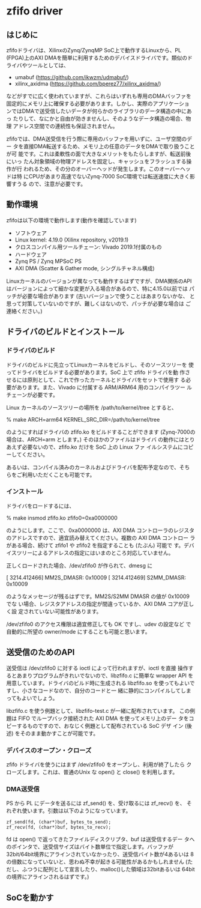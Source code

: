 # zfifo driver

## はじめに

zfifoドライバは、XilinxのZynq/ZynqMP SoC上で動作するLinuxから、PL
(FPGA)上のAXI DMAを簡単に利用するためのデバイスドライバです。類似のド
ライバやツールとしては、

- umabuf (https://github.com/ikwzm/udmabuf/)
- xilinx_axidma (https://github.com/bperez77/xilinx_axidma/)

などがすでに広く使われていますが、これらはいずれも専用のDMAバッファを
固定的にメモリ上に確保する必要があります。しかし、実際のアプリケーショ
ンではDMAで送受信したいデータが何らかのライブラリのデータ構造の中にあっ
たりして、なにかと自由が効きませんし、そのようなデータ構造の場合、物理
アドレス空間での連続性も保証されません。

zfifoでは、DMA送受信を行う際に専用のバッファを用いずに、ユーザ空間のデー
タを直接DMA転送するため、メモリ上の任意のデータをDMAで取り扱うことが可
能です。これは柔軟性の面で大きなメリットをもたらしますが、転送前後にいっ
たん対象領域の物理アドレスを固定し、キャッシュをフラッシュする操作が行
われるため、その分のオーバーヘッドが発生します。このオーバーヘッドは特
にCPUがあまり高速でないZynq-7000 SoC環境では転送速度に大きく影響すうる
ので、注意が必要です。

## 動作環境

zfifoは以下の環境で動作します(動作を確認しています)

- ソフトウェア
- Linux kernel: 4.19.0 (Xilinx repository, v2019.1)
- クロスコンパイル用ツールチェーン: Vivado 2019.1付属のもの
- ハードウェア
- Zynq PS / Zynq MPSoC PS
- AXI DMA (Scatter & Gather mode, シングルチャネル構成)

Linuxカーネルのバージョンが異なっても動作するはずですが、DMA関係のAPI
はバージョンによって細かな変更が入る場合があるので、特に4.15.0以前では
パッチが必要な場合があります (古いバージョンで使うことはあまりないかな、
と思って対策していないのですが、難しくはないので、パッチが必要な場合は
ご連絡ください。)

## ドライバのビルドとインストール

### ドライバのビルド

ドライバのビルドに先立ってLinuxカーネルをビルドし、そのソースツリーを
使ってドライバをビルドする必要があります。SoC 上で zfifo ドライバを動
作させるには原則として、これで作ったカーネルとドライバをセットで使用す
る必要があります。また、Vivado に付属する ARM/ARM64 用のコンパイラツー
ルチェーンが必要です。

Linux カーネルのソースツリーの場所を /path/to/kernel/tree とすると、

% make ARCH=arm64 KERNEL_SRC_DIR=/path/to/kernel/tree

のようにすればドライバの zfifo.ko をビルドすることができます
(Zynq-7000の場合は、ARCH=arm とします。) そのほかのファイルはドライバ
の動作にはとりあえず必要ないので、zfifo.ko だけを SoC 上の Linux ファ
イルシステムにコピーしてください。

あるいは、コンパイル済みのカーネルおよびドライバを配布予定なので、そち
らをご利用いただくことも可能です。

### インストール

ドライバをロードするには、

% make insmod zfifo.ko zfifo0=0xa0000000

のようにします。ここで、0xa0000000 は、AXI DMA コントローラのレジスタ
のアドレスですので、適宜読み替えてください。複数の AXI DMA コントロー
ラがある場合、続けて zfifo1 や zfifo2 を指定することも (たぶん) 可能で
す。デバイスツリーによるアドレスの指定にはいまのところ対応していません。

正しくロードされた場合、/dev/zfifo0 が作られて、dmesg に

[ 3214.412466] MM2S_DMASR: 0x10009
[ 3214.412469] S2MM_DMASR: 0x10009

のようなメッセージが残るはずです。MM2S/S2MM DMASR の値が 0x10009 でな
い場合、レジスタアドレスの指定が間違っているか、AXI DMA コアが正しく設
定されていない可能性があります。

/dev/zfifo0 のアクセス権限は適宜修正しても OK ですし、udev の設定など
で自動的に所望の owner/mode にすることも可能と思います。

## 送受信のためのAPI

送受信は /dev/zfifo0 に対する ioctl によって行われますが、ioctl を直接
操作するとあまりプログラムがきれいでないので、libzfifo.c に簡単な
wrapper API を用意しています。ドライバのビルド時に生成される
libzfifo.so を使ってもよいですし、小さなコードなので、自分のコードと一
緒に静的にコンパイルしてしまってもよいでしょう。

libzfifo.c を使う例題として、libzfifo-test.c が一緒に配布されています。
この例題は FIFO でループバック接続された AXI DMA を使ってメモリ上のデー
タをコピーするものですので、おなじく例題として配布されている SoC デザ
イン (後述) をそのまま動かすことが可能です。

### デバイスのオープン・クローズ

zfifo ドライバを使うにはまず /dev/zfifo0 をオープンし、利用が終了したら
クローズします。これは、普通のUnix な open() と close() を利用します。

### DMA送受信

PS から PL にデータを送るには zf_send() を、受け取るには zf_recv() を、
それぞれ使います。引数は以下のようになっています。

    zf_send(fd, (char*)buf, bytes_to_send);
    zf_recv(fd, (char*)buf, bytes_to_recv);

fd は open() で返ってきたファイルディスクリプタ、buf は送受信するデー
タへのポインタで、送受信サイズはバイト数単位で指定します。バッファが
32bit/64bit境界にアラインされていなかったり、送受信バイト数が4あるいは
8の倍数になっていないと、思わぬ不幸が起きる可能性があるかもしれません
(ただし、ふつうに配列として宣言したり、malloc()した領域は32bitあるいは
64bitの境界にアラインされるはずです。)

## SoCを動かす

